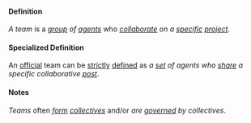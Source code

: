 #### Definition

*A team* is a *[group](https://github.com/gcassel/Modular-Organization-Terminology/blob/master/terms/group.md) of [agents](https://github.com/gcassel/Modular-Organization-Terminology/blob/master/terms/agent.md)* who *[collaborate](https://github.com/gcassel/Modular-Organization-Terminology/blob/master/terms/collaborate.md) on a [specific](https://github.com/gcassel/Modular-Organization-Terminology/blob/master/terms/specific.md) [project](https://github.com/gcassel/Modular-Organization-Terminology/blob/master/terms/project.md)*.

#### Specialized Definition

An [official](https://github.com/gcassel/Modular-Organization-Terminology/blob/master/terms/official.md) team can be [strictly](https://github.com/gcassel/Modular-Organization-Terminology/blob/master/terms/strict.md) [defined](https://github.com/gcassel/Modular-Organization-Terminology/blob/master/terms/define.md) as *a [set](https://github.com/gcassel/Modular-Organization-Terminology/blob/master/terms/set.md) of agents who [share](https://github.com/gcassel/Modular-Organization-Terminology/blob/master/terms/share.md) a specific collaborative [post](https://github.com/gcassel/Modular-Organization-Terminology/blob/master/terms/post.md)*.
		
#### Notes

*Teams* often *[form](https://github.com/gcassel/Modular-Organization-Terminology/blob/master/terms/form.md) [collectives](https://github.com/gcassel/Modular-Organization-Terminology/blob/master/terms/collective.md)* and/or *are [governed](https://github.com/gcassel/Modular-Organization-Terminology/blob/master/terms/govern.md) by collectives*.  
